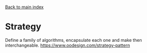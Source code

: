 [Back to main index](../index.md)
# Strategy
Define a family of algorithms, encapsulate each one and make then interchangeable.
https://www.oodesign.com/strategy-pattern